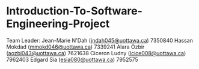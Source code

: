 # Introduction-To-Software-Engineering-Project

Team Leader: Jean-Marie N'Dah    (jndah045@uottawa.ca) 7350840 
                        Hassan Mokdad   (mmokd046@uottawa.ca) 7339241
                       Alara Özbir    (aozbi043@uottawa.ca) 7621638
                        Ciceron Ludny (lcice008@uottawa.ca) 7962403
                        Edgard Sia (esia080@uottawa.ca) 7952575
